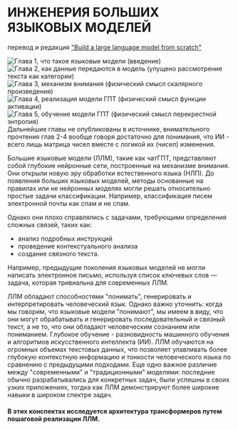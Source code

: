 # ИНЖЕНЕРИЯ БОЛЬШИХ ЯЗЫКОВЫХ МОДЕЛЕЙ  
перевод и редакция ["Build a large language model from scratch"](https://livebook.manning.com/book/build-a-large-language-model-from-scratch/welcome/v-6/)

![Глава 1, что такое языковые модели (введение)](01.ipynb)  
![Глава 2, как данные передаются в модель (упущено рассмотрение текста как категории)](02.ipynb)  
![Глава 3, механизм внимания (физический смысл скалярного произведения)](03.ipynb)  
![Глава 4, реализация модели ГПТ (физический смысл функции активации)](04.ipynb)  
![Глава 5, обучение модели ГПТ (физический смысл перекрестной энтропия)](05.ipynb)  
Дальнейшие главы не опубликованы в источнике, внимательного прочтения глав 2-4 вообще говоря достаточно для понимания, что ИИ - всего лищь матрица чисел вместе с логикой их (чисел) изменения.

Большие языковые модели (ЛЛМ), такие как чатГПТ, представляют собой глубокие нейронные сети, построенные на механизме внимания. Они открыли новую эру обработки естественного языка (НЛП). До появления больших языковых моделей, методы основанные на правилах или не нейронных моделях могли решать относительно простые задачи классификации. Например, классификация писем электронной почты как спам и не спам.
 
 Однако они плохо справлялись с задачами, требующими определения сложных связей, таких как:
  - анализ подробных инструкций
  - проведение контекстуального анализа
  - создание связного текста. 
  
Например, предыдущие поколения языковых моделей не могли написать электронное письмо, используя список ключевых слов — задача, которая тривиальна для современных ЛЛМ.

ЛЛМ обладают способностями "понимать", генерировать и интерпретировать человеческий язык. Однако важно уточнить: когда мы говорим, что языковые модели "понимают", мы имеем в виду, что они могут обрабатывать и генерировать последовательный и связный текст, а не то, что они обладают человеческим сознанием или пониманием. Глубокое обучение - разновидность машинного обучения и алгоритмов искусственного интеллекта (ИИ). ЛЛМ обучаются на огромных объемах текстовых данных, что позволяет улавливать более глубокую контекстную информацию и тонкости человеческого языка по сравнению с предыдущими подходами. Еще одно важное различие между "современными" и "традиционными" моделями: последние обычно разрабатывались для конкретных задач, были успешны в своих узких приложениях, тогдка как ЛЛМ демонстрируют более широкие навыки в широком спектре задач.

#### В этих конспектах исследуется архитектура трансформеров путем пошаговой реализации ЛЛМ.  
